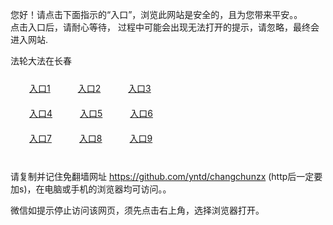您好！请点击下面指示的“入口”，浏览此网站是安全的，且为您带来平安。。 <br/>
点击入口后，请耐心等待， 过程中可能会出现无法打开的提示，请忽略，最终会进入网站. </br>

法轮大法在长春<br/>
<div style="padding:10px"><a style="margin:20px" target="_blank" href="https://d34w4rzj0tx3yc.cloudfront.net/2Qpsp?qnzkb" id="ccLink1" rel="nofollow">入口1</a> <a target="_blank" style="margin:20px" href="https://drofh78x3o8sg.cloudfront.net/2Qpsp?xparlxzm" id="ccLink2" rel="nofollow">入口2</a> <a style="margin:20px" target="_blank" href="https://d3ml3g76xd6nbs.cloudfront.net/2Qpsp?xdllx" id="ccLink3" rel="nofollow">入口3</a></div>

<div style="padding:10px" ><a style="margin:20px" target="_blank" href="https://d34w4rzj0tx3yc.cloudfront.net/2Qpsp?qnzkb" id="ccLink4" rel="nofollow">入口4</a> <a style="margin:20px" href="https://drofh78x3o8sg.cloudfront.net/2Qpsp?xparlxzm" target="_blank" id="ccLink5" rel="nofollow">入口5</a> <a style="margin:20px" href="https://d3ml3g76xd6nbs.cloudfront.net/2Qpsp?xdllx" target="_blank" id="ccLink6" rel="nofollow">入口6</a></div>

<div style="padding:10px"><a style="margin:20px" target="_blank" href="https://d34w4rzj0tx3yc.cloudfront.net/2Qpsp?qnzkb" id="ccLink7" rel="nofollow">入口7</a> <a style="margin:20px" href="https://drofh78x3o8sg.cloudfront.net/2Qpsp?xparlxzm" target="_blank" id="ccLink8" rel="nofollow">入口8</a> <a style="margin:20px" target="_blank" href="https://d3ml3g76xd6nbs.cloudfront.net/2Qpsp?xdllx" id="ccLink9" rel="nofollow">入口9</a></div>

<br/>



请复制并记住免翻墙网址 https://github.com/yntd/changchunzx (http后一定要加s)，在电脑或手机的浏览器均可访问。。<br/>

微信如提示停止访问该网页，须先点击右上角，选择浏览器打开。
